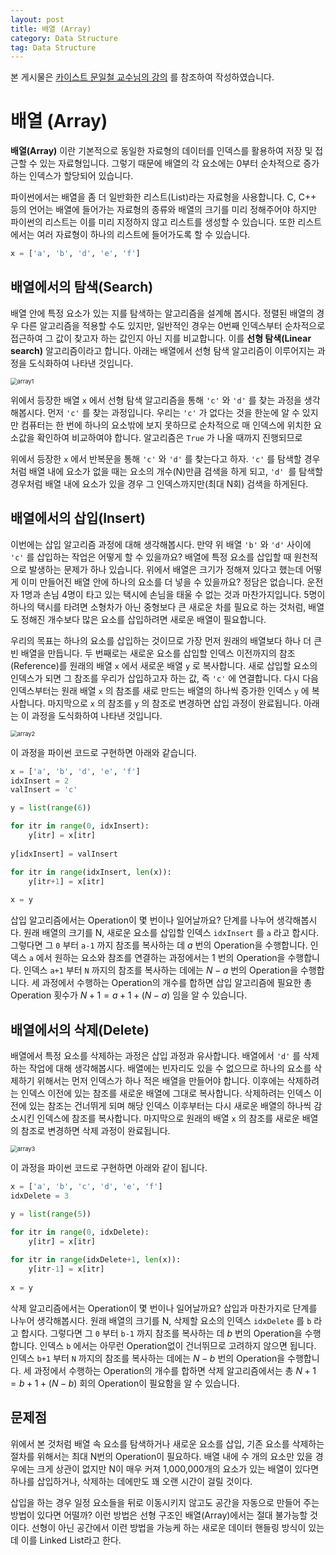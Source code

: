```yaml
---
layout: post
title: 배열 (Array)
category: Data Structure
tag: Data Structure
---
```




본 게시물은 [카이스트 문일철 교수님의 강의](https://www.edwith.org/datastructure-2019s/lecture/40291/) 를 참조하여 작성하였습니다.



# 배열 (Array)

**배열(Array)** 이란 기본적으로 동일한 자료형의 데이터를 인덱스를 활용하여 저장 및 접근할 수 있는 자료형입니다. 그렇기 때문에 배열의 각 요소에는 0부터 순차적으로 증가하는 인덱스가 할당되어 있습니다.

파이썬에서는 배열을 좀 더 일반화한 리스트(List)라는 자료형을 사용합니다. C, C++ 등의 언어는 배열에 들어가는 자료형의 종류와 배열의 크기를 미리 정해주어야 하지만 파이썬의 리스트는 이를 미리 지정하지 않고 리스트를 생성할 수 있습니다. 또한 리스트에서는 여러 자료형이 하나의 리스트에 들어가도록 할 수 있습니다.

```python
x = ['a', 'b', 'd', 'e', 'f']
```



## 배열에서의 탐색(Search)

배열 안에 특정 요소가 있는 지를 탐색하는 알고리즘을 설계해 봅시다. 정렬된 배열의 경우 다른 알고리즘을 적용할 수도 있지만, 일반적인 경우는 0번째 인덱스부터 순차적으로 접근하여 그 값이 찾고자 하는 값인지 아닌 지를 비교합니다. 이를 **선형 탐색(Linear search)** 알고리즘이라고 합니다. 아래는 배열에서 선형 탐색 알고리즘이 이루어지는 과정을 도식화하여 나타낸 것입니다.

<img src="https://user-images.githubusercontent.com/45377884/89652554-95857400-d900-11ea-9e8a-30b1f50cc9ec.png" alt="array1" style="zoom:67%;" />

위에서 등장한 배열 `x` 에서 선형 탐색 알고리즘을 통해 `'c'` 와 `'d'` 를 찾는 과정을 생각해봅시다. 먼저 `'c'` 를 찾는 과정입니다. 우리는 `'c'` 가 없다는 것을 한눈에 알 수 있지만 컴퓨터는 한 번에 하나의 요소밖에 보지 못하므로 순차적으로 매 인덱스에 위치한 요소값을 확인하여 비교하여야 합니다. 알고리즘은 `True` 가 나올 때까지 진행되므로 

위에서 등장한 `x` 에서 반복문을 통해 `'c'` 와 `'d'` 를 찾는다고 하자. `'c'` 를 탐색할 경우처럼 배열 내에 요소가 없을 때는 요소의 개수(N)만큼 검색을 하게 되고, `'d' `를 탐색할 경우처럼 배열 내에 요소가 있을 경우 그 인덱스까지만(최대 N회) 검색을 하게된다.



## 배열에서의 삽입(Insert)

이번에는 삽입 알고리즘 과정에 대해 생각해봅시다. 만약 위 배열 `'b'` 와 `'d'` 사이에 `'c'` 를 삽입하는 작업은 어떻게 할 수 있을까요?  배열에 특정 요소를 삽입할 때 원천적으로 발생하는 문제가 하나 있습니다. 위에서 배열은 크기가 정해져 있다고 했는데 어떻게 이미 만들어진 배열 안에 하나의 요소를 더 넣을 수 있을까요? 정담은 없습니다. 운전자 1명과 손님 4명이 타고 있는 택시에 손님을 태울 수 없는 것과 마찬가지입니다. 5명이 하나의 택시를 타려면 소형차가 아닌 중형보다 큰 새로운 차를  필요로 하는 것처럼, 배열도 정해진 개수보다 많은 요소를 삽입하려면 새로운 배열이 필요합니다.

우리의 목표는 하나의 요소를 삽입하는 것이므로 가장 먼저 원래의 배열보다 하나 더 큰 빈 배열을 만듭니다. 두 번째로는 새로운 요소를 삽입할 인덱스 이전까지의 참조(Reference)를 원래의 배열 `x` 에서 새로운 배열 `y` 로 복사합니다. 새로 삽입할 요소의 인덱스가 되면 그 참조를 우리가 삽입하고자 하는 값, 즉  `'c'` 에 연결합니다. 다시 다음 인덱스부터는 원래 배열 `x` 의 참조를 새로 만드는 배열의 하나씩 증가한 인덱스 `y` 에 복사합니다. 마지막으로 `x` 의 참조를 `y` 의 참조로 변경하면 삽입 과정이 완료됩니다. 아래는 이 과정을 도식화하여 나타낸 것입니다.

<img src="https://user-images.githubusercontent.com/45377884/89652559-96b6a100-d900-11ea-994c-eabeb330c5b9.png" alt="array2" style="zoom:67%;" />

이 과정을 파이썬 코드로 구현하면 아래와 같습니다.

```python
x = ['a', 'b', 'd', 'e', 'f']
idxInsert = 2
valInsert = 'c'

y = list(range(6))

for itr in range(0, idxInsert):
    y[itr] = x[itr]
    
y[idxInsert] = valInsert

for itr in range(idxInsert, len(x)):
    y[itr+1] = x[itr]
    
x = y
```

삽입 알고리즘에서는 Operation이 몇 번이나 일어날까요? 단계를 나누어 생각해봅시다. 원래 배열의 크기를 N, 새로운 요소를 삽입할 인덱스  `idxInsert`  를 `a` 라고 합시다. 그렇다면 그 `0` 부터 `a-1` 까지 참조를 복사하는 데 $a$ 번의 Operation을 수행합니다. 인덱스 `a` 에서 원하는 요소와 참조를 연결하는 과정에서는 $1$ 번의 Operation을 수행합니다. 인덱스 `a+1` 부터 `N` 까지의 참조를 복사하는 데에는 $N - a$ 번의 Operation을 수행합니다. 세 과정에서 수행하는 Operation의 개수를 합하면 삽입 알고리즘에 필요한 총 Operation 횟수가 $N + 1 = a + 1 + (N - a)$ 임을 알 수 있습니다.



## 배열에서의 삭제(Delete)

배열에서 특정 요소를 삭제하는 과정은 삽입 과정과 유사합니다. 배열에서 `'d'` 를 삭제하는 작업에 대해 생각해봅시다. 배열에는 빈자리도 있을 수 없으므로 하나의 요소를 삭제하기 위해서는 먼저 인덱스가 하나 적은 배열을 만들어야 합니다. 이후에는 삭제하려는 인덱스 이전에 있는 참조를 새로운 배열에 그대로 복사합니다. 삭제하려는 인덱스 이전에 있는 참조는 건너뛰게 되며 해당 인덱스 이후부터는 다시 새로운 배열의 하나씩 감소시킨 인덱스에 참조를 복사합니다. 마지막으로 원래의 배열 `x` 의 참조를 새로운 배열의 참조로 변경하면 삭제 과정이 완료됩니다.

<img src="https://user-images.githubusercontent.com/45377884/89652560-974f3780-d900-11ea-9836-0d8c3cb6bace.png" alt="array3" style="zoom:67%;" />

이 과정을 파이썬 코드로 구현하면 아래와 같이 됩니다.

```python
x = ['a', 'b', 'c', 'd', 'e', 'f']
idxDelete = 3

y = list(range(5))

for itr in range(0, idxDelete):
    y[itr] = x[itr]
    
for itr in range(idxDelete+1, len(x)):
    y[itr-1] = x[itr]
    
x = y
```

삭제 알고리즘에서는 Operation이 몇 번이나 일어날까요? 삽입과 마찬가지로 단계를 나누어 생각해봅시다. 원래 배열의 크기를 N, 삭제할 요소의 인덱스  `idxDelete`  를 `b` 라고 합시다. 그렇다면 그 `0` 부터 `b-1` 까지 참조를 복사하는 데 $b$ 번의 Operation을 수행합니다. 인덱스 `b` 에서는 아무런 Operation없이 건너뛰므로 고려하지 않으면 됩니다. 인덱스 `b+1` 부터 `N` 까지의 참조를 복사하는 데에는 $N - b$ 번의 Operation을 수행합니다. 세 과정에서 수행하는 Operation의 개수를 합하면 삭제 알고리즘에서는 총 $N + 1= b + 1 + (N - b)$ 회의 Operation이 필요함을 알 수 있습니다.



## 문제점

위에서 본 것처럼 배열 속 요소를 탐색하거나 새로운 요소를 삽입, 기존 요소를 삭제하는 절차를 위해서는 최대 N번의 Operation이 필요하다. 배열 내에 수 개의 요소만 있을 경우에는 크게 상관이 없지만 N이 매우 커져 1,000,000개의 요소가 있는 배열이 있다면 하나를 삽입하거나, 삭제하는 데에만도 꽤 오랜 시간이 걸릴 것이다.

삽입을 하는 경우 일정 요소들을 뒤로 이동시키지 않고도 공간을 자동으로 만들어 주는 방법이 있다면 어떨까? 이런 방법은 선형 구조인 배열(Array)에서는 절대 불가능할 것이다. 선형이 아닌 공간에서 이런 방법을 가능케 하는 새로운 데이터 핸들링 방식이 있는데 이를 Linked List라고 한다.
